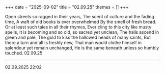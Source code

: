 +++
date = "2025-09-02"
title = "02.09.25"
themes = []
+++

Open streets so ragged in their years,
The scent of culture and the fading time,
A waft of old books is ever overwhelmed
By the smell of fresh bread.
Or at least such tales in all their rhymes,
Ever cling to this city like musty spells,
It is becoming and so old, so sacred yet unclean,
The halls ascend in green and pale,
The gold to kiss the hallowed heads of many saints,
But there a turn and all is freshly new,
That man would clothe himself in splendour yet remain unchanged,
He is the same beneath unless so humbly touched.
02.09.25

---

02.09.2025 22:02
